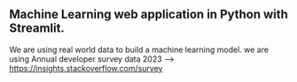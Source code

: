 ## Machine Learning web application in Python with Streamlit. 
We are using real world data to build a machine learning model.
we are using Annual developer survey data 2023 -->
https://insights.stackoverflow.com/survey
